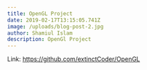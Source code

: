 ```yaml
---
title: OpenGL Project
date: 2019-02-17T13:15:05.741Z
image: /uploads/blog-post-2.jpg
author: Shamiul Islam
description: OpenGl Project
---
```

Link: <https://github.com/extinctCoder/OpenGL>


